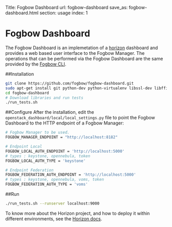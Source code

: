 Title: Fogbow Dashboard
url: fogbow-dashboard
save_as: fogbow-dashboard.html
section: usage
index: 1

Fogbow Dashboard
==========
The Fogbow Dashboard is an implemetation of a [horizon](https://github.com/openstack/horizon) dashboard and provides a web based user interface to the Fogbow Manager. The operations that can be performed via the Fogbow Dashboard are the same provided by the [Fogbow CLI](http://www.fogbowcloud.org/fogbow-cli).

##Installation

```bash
git clone https://github.com/fogbow/fogbow-dashboard.git
sudo apt-get install git python-dev python-virtualenv libssl-dev libffi-dev libxml2-dev libxslt1-dev
cd fogbow-dashboard
# Download libraries and run tests
./run_tests.sh
```

##Configure
After the installation, edit the ```openstack_dashboard/local/local_settings.py``` file to point the Fogbow Dashboard to the HTTP endpoint of a Fogbow Manager:

``` bash
# Fogbow Manager to be used.
FOGBOW_MANAGER_ENDPOINT = "http://localhost:8182"

# Endpoint Local 
FOGBOW_LOCAL_AUTH_ENDPOINT = 'http://localhost:5000'
# types : keystone, opennebula, token
FOGBOW_LOCAL_AUTH_TYPE = 'keystone'

# Endpoint Federation 
FOGBOW_FEDERATION_AUTH_ENDPOINT = 'http://localhost:5000' 
# types : keystone, opennebula, voms, token
FOGBOW_FEDERATION_AUTH_TYPE = 'voms'
```

##Run
``` bash
./run_tests.sh --runserver localhost:9000
```

To know more about the Horizon project, and how to deploy it within different environments, see the <a href="http://docs.openstack.org/developer/horizon/index.html" target=_blank>Horizon docs</a>.
